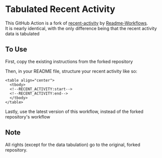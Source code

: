 # Tabulated Recent Activity

This GitHub Action is a fork of [recent-activity](https://github.com/Readme-Workflows/recent-activity) by [Readme-Workflows](https://github.com/Readme-Workflows).  
It is nearly identical, with the only difference being that the recent activity data is tabulated

## To Use
First, copy the existing instructions from the forked repository

Then, in your README file, structure your recent activity like so:
```
<table align="center">
  <tbody>
  <!--RECENT_ACTIVITY:start-->
  <!--RECENT_ACTIVITY:end-->
  </tbody>
</table>
```

Lastly, use the latest version of this workflow, instead of the forked repository's workflow

## Note

All rights (except for the data tabulation) go to the original, forked repository.
